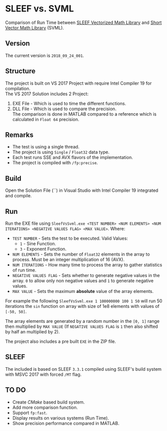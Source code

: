 # SLEEF vs. SVML
Comparison of Run Time between [SLEEF Vectorized Math Library][1] and [Short Vector Math Library][2] (SVML).

## Version  
The current version is `2018_09_24_001`.

## Structure
The project is built on VS 2017 Project with require Intel Compiler 19 for compilation.  
The VS 2017 Solution includes 2 Project:

 1.	EXE File - Which is used to time the different functions.
 2.	DLL File - Which is used to compare the precision.  
 	The comparison is done in MATLAB compared to a reference which is calculated in `Float 64` precision.

## Remarks
 *	The test is using a single thread.
 *	The project is using `Single`  / `Float32` data type.
 *	Each test runs SSE and AVX flavors of the implementation.
 * 	The project is compiled with `/fp:precise`.

## Build
Open the Solution File (``) in Visual Studio with Intel Compiler 19 integrated and compile.

## Run
Run the EXE file using `SleefVsSvml.exe <TEST NUMBER> <NUM ELEMENTS> <NUM ITERATIONS> <NEGATIVE VALUES FLAG> <MAX VALUE>`.
Where:

 * 	`TEST NUMBER` - Sets the test to be executed.
 	Valid Values:
  	*	`1` - Sine Function.
  	*	`3` - Exponent Function.
 *	`NUM ELEMENTS` - Sets the number of `Float32` elements in the array to process. Must be an integer multiplication of 16 (AVX).
 * 	`NUM ITERATIONS` - How many time to process the array to gather statistics of run time.
 * 	`NEGATIVE VALUES FLAG` - Sets whether to generate negative values in the array. `0` to allow only non negative values and `1` to generate negative values.
 * 	`MAX VALUE` - Sets the maximum **absolute** value of the array elements.

For example the following `SleefVsSvml.exe 1 100000000 100 1 50` will run 50 iterations the `sin` function on array with size of 1e8 elements with values of `[-50, 50]`.

The array elements are generated by a random number in the `[0, 1]` range then multiplied by `MAX VALUE` (If `NEGATIVE VALUES FLAG` is `1` then also shifted by half an multiplied by 2).

The project also includes a pre built `EXE` in the ZIP file.

## SLEEF
The included is based on SLEEF `3.3.1` compiled using SLEEF's build system with MSVC 2017 with forced `/MT` flag.

## TO DO
 *	Create *CMake* based build system.
 * 	Add more comparison function.
 * 	Support `fp:fast`.
 *	Display results on various systems (Run Time).
 *	Show precision performance compared in MATLAB.

 [1]: https://sleef.org/ "SLEEF Vectorized Math Library"
 [2]: https://software.intel.com/en-us/cpp-compiler-developer-guide-and-reference-intrinsics-for-short-vector-math-library-operations "Intrinsics for Short Vector Math Library Operations"